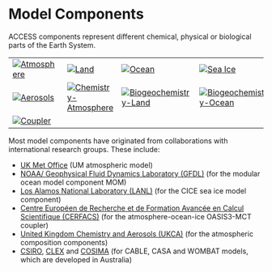 # Model Components

ACCESS components represent different chemical, physical or biological parts of the Earth System.

<table class="center">
  <tr>
     <td class="logo_cell"><a href="atmosphere" title="Atmosphere"><img class="logo_component"src="../../assets/component-logos/ACCESS icon ATMOSPHERE (Title).png" alt="Atmosphere"></a></td>
      <td class="logo_cell"><a href="land" title="Land"><img class="logo_component"src="../../assets/component-logos/ACCESS icon LAND SURFACE (Title).png" alt="Land"
      ></a></td>
     <td class="logo_cell"><a href="ocean" title="Ocean"><img class="logo_component" src="../../assets/component-logos/ACCESS icon OCEAN (Title).png"  alt="Ocean"></a></td>
     <td class="logo_cell"><a href="sea-ice" title="Sea Ice"><img class="logo_component"src="../../assets/component-logos/ACCESS icon SEA ICE (Title).png" alt="Sea Ice"></a></td>
   </tr> 
   <tr>
      <td class="logo_cell"><a href="aerosols_atmospheric_chemistry" title="Aerosols"><img class="logo_component"src="../../assets/component-logos/ACCESS icon AEROSOLS (Title).png" alt="Aerosols" ></a></td>
      <td class="logo_cell"><a href="aerosols_atmospheric_chemistry" title="Atmospheric Chemistry"><img class="logo_component" src="../../assets/component-logos/ACCESS icon ATMOSPHERIC CHEMISTRY (Title).png" alt="Chemistry-Atmosphere" ></a></td>
      <td class="logo_cell"><a href="bgc_land" title="Biogeochemistry-Land"><img class="logo_component"src="../../assets/component-logos/ACCESS icon BGC LAND (Title).png" alt="Biogeochemistry-Land" ></a></td>
      <td class="logo_cell"><a href="bgc_ocean" title="Biogeochemistry-Ocean"><img class="logo_component"src="../../assets/component-logos/ACCESS icon BGC OCEAN (Title).png" alt="Biogeochemistry-Ocean" ></a></td>
   </tr>
   <tr>
      <td class="logo_cell"><a href="coupler" title="Coupler"><img class="logo_component"src="../../assets/component-logos/ACCESS icon COUPLER (Title).png" alt="Coupler" ></a></td>
    </tr>
</table>


Most model components have originated from collaborations with international research groups. These include:

- [UK Met Office][met-office-web] (UM atmospheric model)
- [NOAA/ Geophysical Fluid Dynamics Laboratory (GFDL)][noaa-gfdl-web] (for the modular ocean model component MOM)
- [Los Alamos National Laboratory (LANL)][lanl-web] (for the CICE sea ice model component)
- [Centre Européen de Recherche et de Formation Avancée en Calcul Scientifique (CERFACS)][cerfacs-web] (for the atmosphere-ocean-ice OASIS3-MCT coupler)
- [United Kingdom Chemistry and Aerosols (UKCA)][ukca-web] (for the atmospheric composition components)
- [CSIRO][csiro-web], [CLEX][clex-web] and [COSIMA][cosima-web] (for CABLE, CASA and WOMBAT models, which are developed in Australia)

[met-office-web]: https://www.metoffice.gov.uk/
[noaa-gfdl-web]: https://www.gfdl.noaa.gov/
[lanl-web]: https://www.lanl.gov/
[cerfacs-web]: https://cerfacs.fr/en/
[ukca-web]: https://www.ukca.ac.uk/
[csiro-web]: https://www.csiro.au/
[clex-web]: https://www.climateextremes.org.au/
[cosima-web]: http://www.cosima.org.au/

